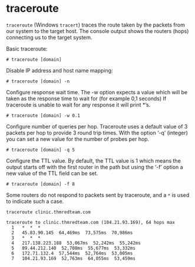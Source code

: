 # traceroute

`traceroute` (Windows `tracert`) traces the route taken by the packets from our system to the target host. 
The console output shows the routers (hops) connecting us to the target system. 

Basic traceroute:

    # traceroute [domain]

Disable IP address and host name mapping:

    # traceroute [domain] -n

Configure response wait time. The -w option expects a value which will be taken as the response time to wait for (for example 0,1 seconds) If traceroute is unable to wait for any response it will print *’s.

    # traceroute [domain] -w 0.1

Configure number of queries per hop. Traceroute uses a default value of 3 packets per hop to provide 3 round trip times. With the option ‘-q’ (integer) you can set a new value for the number of probes per hop.

    # traceroute [domain] -q 5

Configure the TTL value. By default, the TTL value is 1 which means the output starts off with the first router in the path but using the ‘-f’ option a new value of the TTL field can be set.

    # traceroute [domain] -f 8 

Some routers do not respond to packets sent by traceroute, and a `*` is used to indicate such a case.

    traceroute clinic.thmredteam.com

```text
traceroute to clinic.thmredteam.com (104.21.93.169), 64 hops max
  1   *  *  * 
  2   45.83.90.145  64,469ms  73,575ms  70,986ms 
  3   *  *  * 
  4   217.138.223.188  53,067ms  52,242ms  55,242ms 
  5   89.44.212.140  52,708ms  55,677ms  53,332ms 
  6   172.71.132.4  57,544ms  52,764ms  53,005ms 
  7   104.21.93.169  52,763ms  64,055ms  53,459ms 
```
